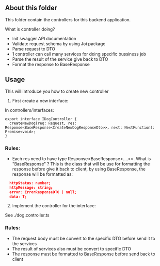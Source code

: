 ## About this folder

This folder contain the controllers for this backend application.

What is controller doing?

- Init swagger API documentation
- Validate request schema by using Joi package
- Parse request to DTO
- 1 controller can call many services for doing specific bussiness job
- Parse the result of the service give back to DTO
- Format the response to BaseResponse

## Usage

This will introduce you how to create new controller

1. First create a new interface:

In controllers/interfaces:

```
export interface IDogController {
  createNewDog(req: Request, res: Response<BaseResponse<CreateNewDogResponseDto>>, next: NextFunction): Promise<void>;
}
```

### Rules:

- Each res need to have type Response<BaseResponse<....>>. What is "BaseResponse" ? This is the class that will be use for formatting the response before give it back to client, by using BaseResponse<T>, the response will be formatted as:

```json
  httpStatus: number;
  httpMessage: string;
  error: ErrorResponseDTO | null;
  data: T;
```

2. Implement the controller for the interface:

See ./dog.controller.ts

### Rules:

- The request.body must be convert to the specific DTO before send it to the services
- The result of services also must be convert to specific DTO
- The response must be formatted to BaseResponse before send back to client

